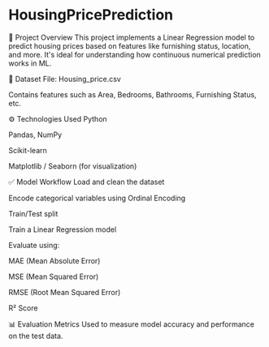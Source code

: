 # HousingPricePrediction

🧠 Project Overview
This project implements a Linear Regression model to predict housing prices based on features like furnishing status, location, and more. It's ideal for understanding how continuous numerical prediction works in ML.

📁 Dataset
File: Housing_price.csv

Contains features such as Area, Bedrooms, Bathrooms, Furnishing Status, etc.

⚙️ Technologies Used
Python

Pandas, NumPy

Scikit-learn

Matplotlib / Seaborn (for visualization)

✅ Model Workflow
Load and clean the dataset

Encode categorical variables using Ordinal Encoding

Train/Test split

Train a Linear Regression model

Evaluate using:

MAE (Mean Absolute Error)

MSE (Mean Squared Error)

RMSE (Root Mean Squared Error)

R² Score

📊 Evaluation Metrics
Used to measure model accuracy and performance on the test data.


